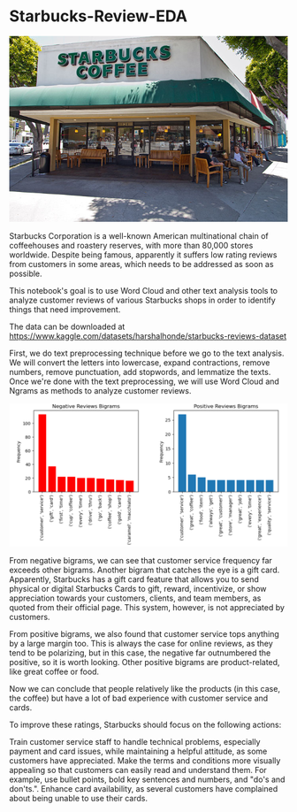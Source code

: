# Starbucks-Review-EDA

![](https://github.com/ChrisAntococt471/Starbucks-Review-EDA/blob/main/CAFE.jpg)

Starbucks Corporation is a well-known American multinational chain of coffeehouses and roastery reserves, with more than 80,000 stores worldwide. Despite being famous, apparently it suffers low rating reviews from customers in some areas, which needs to be addressed as soon as possible.

This notebook's goal is to use Word Cloud and other text analysis tools to analyze customer reviews of various Starbucks shops in order to identify things that need improvement.

The data can be downloaded at https://www.kaggle.com/datasets/harshalhonde/starbucks-reviews-dataset

First, we do text preprocessing technique before we go to the text analysis. We will convert the letters into lowercase, expand contractions, remove numbers, remove punctuation, add stopwords, and lemmatize the texts. Once we're done with the text preprocessing, we will use Word Cloud and Ngrams as methods to analyze customer reviews.

![](https://github.com/ChrisAntococt471/Starbucks-Review-EDA/blob/main/Negative%20Bigrams%201.png)

From negative bigrams, we can see that customer service frequency far exceeds other bigrams. Another bigram that catches the eye is a gift card. Apparently, Starbucks has a gift card feature that allows you to send physical or digital Starbucks Cards to gift, reward, incentivize, or show appreciation towards your customers, clients, and team members, as quoted from their official page. This system, however, is not appreciated by customers.

From positive bigrams, we also found that customer service tops anything by a large margin too. This is always the case for online reviews, as they tend to be polarizing, but in this case, the negative far outnumbered the positive, so it is worth looking. Other positive bigrams are product-related, like great coffee or food.

Now we can conclude that people relatively like the products (in this case, the coffee) but have a lot of bad experience with customer service and cards.

To improve these ratings, Starbucks should focus on the following actions:

Train customer service staff to handle technical problems, especially payment and card issues, while maintaining a helpful attitude, as some customers have appreciated.
Make the terms and conditions more visually appealing so that customers can easily read and understand them. For example, use bullet points, bold key sentences and numbers, and "do's and don'ts.".
Enhance card availability, as several customers have complained about being unable to use their cards.

